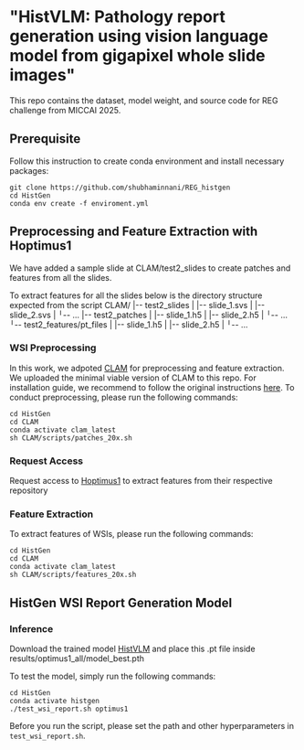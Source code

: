 # "HistVLM: Pathology report generation using vision language model from gigapixel whole slide images"

<!-- ### ✨ **Our method stood second in Test Phase 1!!** -->

This repo contains the dataset, model weight, and source code for REG challenge from MICCAI 2025.

<!-- **PathVLM: Pathology report generation using vision language model from gigapixel whole slide images**\
*Shubham Innani, Michael Feldman, S*\
Paper: <https://arxiv.org/abs/2403.05396> -->

<!-- Link to our paper: [[arxiv]](https://arxiv.org/abs/2403.05396) -->
<!-- 
### Highlight of our work
- We present **HistVLM**, a multiple instance learning-empowered framework for histopathology report generation together pathology specific foundation models. 
- Inspired by diagnostic and report-writing workflows, HistGen features two delicately designed modules, aiming to boost report generation by aligning whole slide images (WSIs) and diagnostic reports from local and global granularity. 
- To achieve this, a local-global hierarchical encoder is developed for efficient visual feature aggregation from a region-to-slide perspective. Meanwhile, a cross-modal context module is proposed to explicitly facilitate alignment and interaction between distinct modalities, effectively bridging the gap between the extensive visual sequences of WSIs and corresponding highly summarized reports.  -->
<!-- 
### Methodology
![](methodology.png)
Overview of the proposed HistGen framework: (a) local-global hierarchical encoder module, (b) cross-modal context module, (c) decoder module, (d) transfer learning strategy for cancer diagnosis and prognosis. -->
<!-- 
## Table of Contents
- [Dataset, model weight, source code for paper "HistGen: Histopathology Report Generation via Local-Global Feature Encoding and Cross-modal Context Interaction"](#dataset-model-weight-source-code-for-paper-histgen-histopathology-report-generation-via-local-global-feature-encoding-and-cross-modal-context-interaction)
    - [Highlight of our work](#highlight-of-our-work)
    - [Methodology](#methodology)
  - [Table of Contents](#table-of-contents)
  - [TO-DO](#to-do)
  - [Prerequisite](#prerequisite)
  - [HistGen WSI-report dataset](#histgen-wsi-report-dataset)
  - [Preprocessing and Feature Extraction with Pre-trained DINOv2 ViT-L](#preprocessing-and-feature-extraction-with-pre-trained-dinov2-vit-l)
  - [HistGen WSI Report Generation Model](#histgen-wsi-report-generation-model)
    - [Training](#training)
    - [Inference](#inference)
    - [Transfer to Downstream Tasks](#transfer-to-downstream-tasks)
  - [Issues](#issues)
  - [License and Usage](#license-and-usage) -->

<!-- ## News
- **2024-12-18**: Tokenizer for HistGen is uploaded, better decoding capability is unlocked. Check modules.tokenizers for details.
- **2024-12-18**: Ground Truth Reports are further cleaned and uploaded. Check the HuggingFace Datasets for more details.
- **2024-12-18**: Baselines models are uploaded.
- **2024-11-12**: HistGen WSI-report dataset is available on HuggingFace Datasets! (Also the annotation files!)
- **2024-08-10**: Codes for feature extraction (CLAM) is uploaded.
- **2024-06-17**: Our paper is accepted by MICCAI2024! 🎉 -->

<!-- ## TO-DO
- [x] Release the source code for training and testing HistGen
- [x] Release the diagnostic report data
- [x] Release the DINOv2 ViT-L features of WSIs
- [x] Release model weights of pre-trained DINOv2 ViT-L feature extractor
- [x] Release the source code for WSI patching and feature extraction
- [ ] Update checkpoints of HistGen and merge into EasyMIL for cancer diagnosis and survival analysis tasks -->

## Prerequisite
Follow this instruction to create conda environment and install necessary packages:
```
git clone https://github.com/shubhaminnani/REG_histgen
cd HistGen
conda env create -f enviroment.yml
```

## Preprocessing and Feature Extraction with Hoptimus1

We have added a sample slide at CLAM/test2_slides to create patches and features from all the slides.

To extract features for all the slides below is the directory structure expected from the script
CLAM/
|-- test2_slides
|    |-- slide_1.svs
|    |-- slide_2.svs
|    ╵-- ...
|-- test2_patches
|        |-- slide_1.h5
|        |-- slide_2.h5
|        ╵-- ...
╵-- test2_features/pt_files
|        |-- slide_1.h5
|        |-- slide_2.h5
|        ╵-- ...


### WSI Preprocessing
In this work, we adpoted [CLAM](https://github.com/mahmoodlab/CLAM) for preprocessing and feature extraction. We uploaded the minimal viable version of CLAM to this repo. For installation guide, we recommend to follow the original instructions [here](https://github.com/mahmoodlab/CLAM/blob/master/docs/INSTALLATION.md). To conduct preprocessing, please run the following commands:
```
cd HistGen
cd CLAM
conda activate clam_latest
sh CLAM/scripts/patches_20x.sh
```

### Request Access
Request access to [Hoptimus1](https://huggingface.co/bioptimus/H-optimus-1) to extract features from their respective repository

### Feature Extraction
To extract features of WSIs, please run the following commands:
```
cd HistGen
cd CLAM
conda activate clam_latest
sh CLAM/scripts/features_20x.sh
```

## HistGen WSI Report Generation Model

### Inference
Download the trained model [HistVLM](https://huggingface.co/bioptimus/H-optimus-1) and place this .pt file inside  results/optimus1_all/model_best.pth

To test the model, simply run the following commands:
```
cd HistGen
conda activate histgen
./test_wsi_report.sh optimus1
```

Before you run the script, please set the path and other hyperparameters in `test_wsi_report.sh`. 